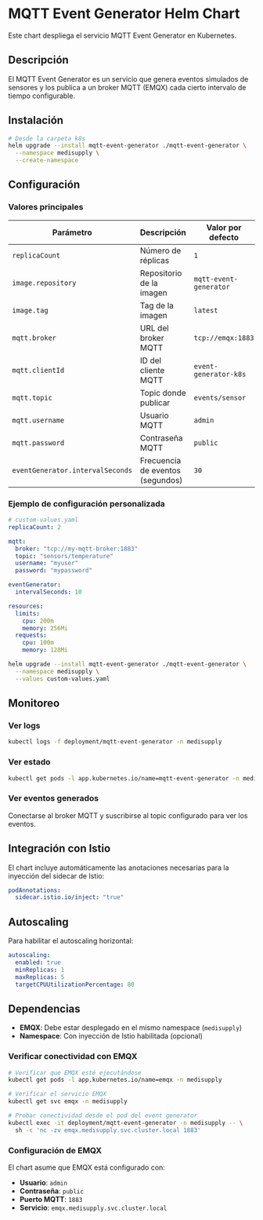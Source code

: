 # MQTT Event Generator Helm Chart

Este chart despliega el servicio MQTT Event Generator en Kubernetes.

## Descripción

El MQTT Event Generator es un servicio que genera eventos simulados de sensores y los publica a un broker MQTT (EMQX) cada cierto intervalo de tiempo configurable.

## Instalación

```bash
# Desde la carpeta k8s
helm upgrade --install mqtt-event-generator ./mqtt-event-generator \
  --namespace medisupply \
  --create-namespace
```

## Configuración

### Valores principales

| Parámetro | Descripción | Valor por defecto |
|-----------|-------------|-------------------|
| `replicaCount` | Número de réplicas | `1` |
| `image.repository` | Repositorio de la imagen | `mqtt-event-generator` |
| `image.tag` | Tag de la imagen | `latest` |
| `mqtt.broker` | URL del broker MQTT | `tcp://emqx:1883` |
| `mqtt.clientId` | ID del cliente MQTT | `event-generator-k8s` |
| `mqtt.topic` | Topic donde publicar | `events/sensor` |
| `mqtt.username` | Usuario MQTT | `admin` |
| `mqtt.password` | Contraseña MQTT | `public` |
| `eventGenerator.intervalSeconds` | Frecuencia de eventos (segundos) | `30` |

### Ejemplo de configuración personalizada

```yaml
# custom-values.yaml
replicaCount: 2

mqtt:
  broker: "tcp://my-mqtt-broker:1883"
  topic: "sensors/temperature"
  username: "myuser"
  password: "mypassword"

eventGenerator:
  intervalSeconds: 10

resources:
  limits:
    cpu: 200m
    memory: 256Mi
  requests:
    cpu: 100m
    memory: 128Mi
```

```bash
helm upgrade --install mqtt-event-generator ./mqtt-event-generator \
  --namespace medisupply \
  --values custom-values.yaml
```

## Monitoreo

### Ver logs
```bash
kubectl logs -f deployment/mqtt-event-generator -n medisupply
```

### Ver estado
```bash
kubectl get pods -l app.kubernetes.io/name=mqtt-event-generator -n medisupply
```

### Ver eventos generados
Conectarse al broker MQTT y suscribirse al topic configurado para ver los eventos.

## Integración con Istio

El chart incluye automáticamente las anotaciones necesarias para la inyección del sidecar de Istio:

```yaml
podAnnotations:
  sidecar.istio.io/inject: "true"
```

## Autoscaling

Para habilitar el autoscaling horizontal:

```yaml
autoscaling:
  enabled: true
  minReplicas: 1
  maxReplicas: 5
  targetCPUUtilizationPercentage: 80
```

## Dependencias

- **EMQX**: Debe estar desplegado en el mismo namespace (`medisupply`)
- **Namespace**: Con inyección de Istio habilitada (opcional)

### Verificar conectividad con EMQX

```bash
# Verificar que EMQX esté ejecutándose
kubectl get pods -l app.kubernetes.io/name=emqx -n medisupply

# Verificar el servicio EMQX
kubectl get svc emqx -n medisupply

# Probar conectividad desde el pod del event generator
kubectl exec -it deployment/mqtt-event-generator -n medisupply -- \
  sh -c 'nc -zv emqx.medisupply.svc.cluster.local 1883'
```

### Configuración de EMQX

El chart asume que EMQX está configurado con:
- **Usuario**: `admin`
- **Contraseña**: `public`
- **Puerto MQTT**: `1883`
- **Servicio**: `emqx.medisupply.svc.cluster.local`